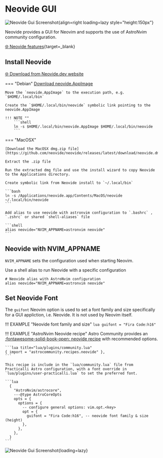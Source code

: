 # Neovide GUI


![Neovide Gui Screenshot](https://neovide.dev/assets/neovide-128x128.png){align=right loading=lazy style="height:150px"}

Neovide provides a GUI for Neovim and supports the use of AstroNvim community configuration.

[:globe_with_meridians: Neovide features](https://neovide.dev/features.html){target=_blank}

## Install Neovide

[:globe_with_meridians: Download from Neovide.dev website](https://neovide.dev/)

=== "Debian"
    [Download neovide.AppImage](https://github.com/neovide/neovide/releases/latest/download/neovide.AppImage)

    Move the `neovide.AppImage` to the execution path, e.g. `$HOME/.local/bin`

    Create the `$HOME/.local/bin/neovide` symbolic link pointing to the neovide.AppImage

    !!! NOTE ""
        ```shell
        ln -s $HOME/.local/bin/neovide.AppImage $HOME/.local/bin/neovide
        ```

=== "MacOSX"

    [Download the MacOSX dmg.zip file](https://github.com/neovide/neovide/releases/latest/download/neovide.dmg.zip)

    Extract the .zip file 

    Run the extracted dmg file and use the install wizard to copy Neovide to the Applications directory.

    Create symbolic link from Neovide install to `~/.local/bin` 

    ```bash
    ln -s /Applications/neovide.app/Contents/MacOS/neovide ~/.local/bin/neovide
    ```

    Add alias to use neovide with astronvim configuration to `.bashrc` , `.zshrc` or shared `shell-aliases` file

    ```shell
    alias neovide="NVIM_APPNAME=astronvim neovide"
    ```


## Neovide with NVIM_APPNAME

`NVIM_APPNAME` sets the configuration used when starting Neovim.

Use a shell alias to run Neovide with a specific configuration

```shell
# Neovide alias with AstroNvim configuration
alias neovide="NVIM_APPNAME=astronvim neovide"
```


## Set Neovide Font

The `guifont` Neovim option is used to set a font family and size specifically for a GUI appliction, i.e. Neovide.  It is not used by Neovim itself.


!!! EXAMPLE "Neovide font family and size"
    ```lua
    guifont = "Fira Code:h16"
    ```

!!! EXAMPLE "AstroNvim Neovide recipe"
    Astro Community provides an [:fontawesome-solid-book-open: neovide recipe](https://docs.astronvim.com/recipes/neovide) with recommended options.

    ```lua title="lua/plugins/community.lua"
    { import = "astrocommunity.recipes.neovide" },
    ```

    This recipe is include in the `lua/community.lua` file from Practicalli Astro configuration, with a font override in `lua/plugins/user-practicalli.lua` to set the preferred font.

    ```lua
      {
        "AstroNvim/astrocore",
        ---@type AstroCoreOpts
        opts = {
          options = {
            -- configure general options: vim.opt.<key>
            opt = {
              guifont = "Fira Code:h16", -- neovide font family & size (height)
            },  
          },
        },
      }  
    ```

![Neovide Gui Screenshot](https://neovide.dev/assets/BasicScreenCap.png){loading=lazy}

